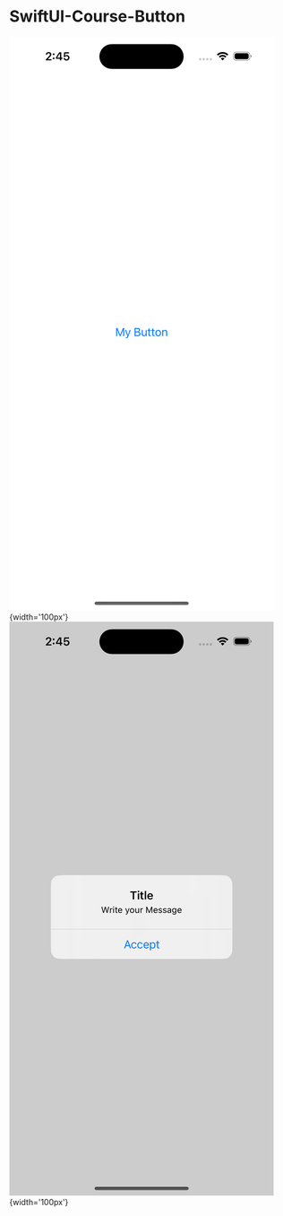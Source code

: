 # SwiftUI-Course-Button
![](https://github.com/j3v1t0/SwiftUI-Course-Button/blob/main/Simulator%20Screenshot%20-%20iPhone%2015%20Pro%20-%202023-09-24%20at%2014.45.43.png){width='100px'}
![](https://github.com/j3v1t0/SwiftUI-Course-Button/blob/main/Simulator%20Screenshot%20-%20iPhone%2015%20Pro%20-%202023-09-24%20at%2014.45.57.png){width='100px'}

